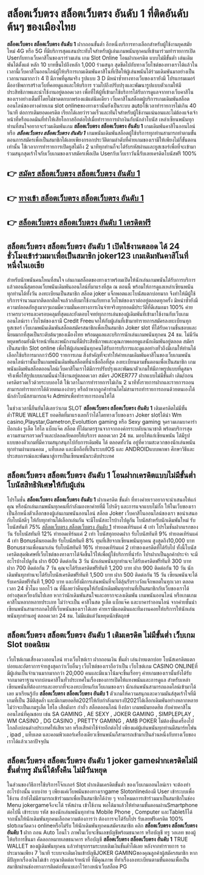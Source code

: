 # สล็อตเว็บตรง สล็อตเว็บตรง อันดับ 1  ที่ติดอันดับต้นๆ ของเมืองไทย

**สล็อตเว็บตรง สล็อตเว็บตรง อันดับ 1** ฝากถอนขั้นต่ำ  อีกหนึ่งบริการทางเลือกสำหรับผู้ใช้งานยุคสมัยใหม่ 4G หรือ 5G ที่มีบริการสุดแสนประทับใจสำหรับผู้เล่นเกมพนันทุกคนที่เข้ามาร่วมทำรายการเปิด Userกับทางเว็บคาสิโนของเราร่วมเล่น เกม Slot Online โอนฝากเครดิต แบบไม่มีขั้นต่ำ เล่นเดิมพันได้ตั้งแต่ หลัก 10 บาทขึ้นไปถึงหลัก 1,000 ร่วมสนุก สุดขีดไปกับทางเว็บไซต์ของทางเราได้แล้วในเวลานี้เว็บคาสิโนออนไลน์ผู้ให้บริการเกมเดิมพันคาสิโนที่เปิดให้ผู้เล่นพนันได้ร่วมเดิมพันมาอย่างเป็นเวลานานมากกว่า 4 ปี มีภาพที่ดูสมจริง รูปแบบ 3 D
มิหนำซ้ำทางทางเว็บของเรายังมี โปรแกรมเมอร์มืออาชีพการสร้างเว็บที่คอยดูแลและให้บริการ  รวมไปถึงปรับปรุงและพัฒนารูปแบบตัวเกมให้มีประสิทธิภาพและน่าใช้งานอยู่ตลอดเวลา เพื่อที่ให้ผู้ที่เข้ามาใช้บริการได้รับการดูแลจากทางเว็บคาสิโนของเราอย่างเต็มที่โดยไม่ขาดตกบกพร่องแม้แต่นิดเดียว เว็บคาสิโนสล็อตผู้บริการเกมเดิมพันสล็อตออนไลน์ของทางค่ายเกม slot onlineของทางเรานั้นยังเป็นระบบ autoใช้เวลาทำรายการไม่เกิน 40 วินาที ต่อการเติมยอดเครดิต เรียกได้เลยว่ารวดเร็วและทันใจสำหรับผู้ใช้งานแน่นอนและไม่ต้องแจ้งเจ้าหน้าที่หรือแอดมินที่ทำให้เสียโอกาสอีกต่อไปเมื่อทำรายการฝากงินกับนักล่าโบนัส
เหล่าเซียนพนันทุกท่านที่สนใจอยากจะร่วมเดิมพันเกม **สล็อตเว็บตรง สล็อตเว็บตรง อันดับ 1** เกมเดิมพันคาสิโนออนไลน์ หรือ ***สล็อตเว็บตรง สล็อตเว็บตรง อันดับ 1*** เกมพนันเดิมพันสล็อตผู้ใช้บริการทุกท่านสามารถทำตามขั้นตอนการสมัครเพื่อเป็นสมาชิกได้เลยเพียงกรอกประวัติตามลำดับที่ค่ายเกมของเรามีให้เพียงไม่กี่ขั้นตอนเท่านั้น ใช้เวลาการทำรายการเปิดยูสไม่ถึง 2 นาทีทุกท่านก็จะได้รับรหัสผ่านและยูสเซอร์เพื่อที่จะเข้ามาร่วมสนุกสุดเร้าใจกับเว็บเกมของเราสมัครเพื่อเปิด Userกับเว็บเราวันนี้รับเลยเครดิตโบนัสฟรี 100%

## 👉 [สมัคร สล็อตเว็บตรง สล็อตเว็บตรง อันดับ 1](https://archa888.com/)
## 👉 [ทางเข้า สล็อตเว็บตรง สล็อตเว็บตรง อันดับ 1](https://archa888.com/)
## 👉 [สล็อตเว็บตรง สล็อตเว็บตรง อันดับ 1 เครดิตฟรี](https://archa888.com/)

## สล็อตเว็บตรง สล็อตเว็บตรง อันดับ 1 เปิดใช้งานตลอด ได้ 24 ชั่วโมงเข้าร่วมมาเพื่อเป็นสมาชิก joker123 เกมเดิมพันคาสิโนที่หนึ่งในเอเชีย

สำหรับนักพนันคนไหนที่สนใจ เล่นเกมสล็อตของทางเราพร้อมเปิดให้นักเล่นเกมพนันได้รับการบริการแล้วตอนนี้สุดยอดเว็บพนันเดิมพันออนไลน์ที่มาแรงที่สุด ณ ตอนนี้ พร้อมให้การดูแลเหล่าเซียนพนันทุกท่านได้ทั้งวัน ลงทะเบียนเป็นสมาชิก สล็อต joker แจ็กพอตและโบนัสแตกบ่อยมาก จึงทำให้มีผู้ใช้บริการจำนวนมากติดอกติดใจแล้วกลับมาใช้งานกับทางเว็บไซต์ของเราต่ออยู่ตลอดทุกครั้ง มิหนำซ้ำยังมีความปลอดภัยสูงมากๆแถมมีความมั่นคงทางการเงินจ่ายจริงทุกยอดมีประวัติที่ดีเสมอมา 100% ค่ายเราครบวงจรและครอบคลุมที่สุดและยังตอบโจทย์ทุกการเล่นของผู้เดิมพันที่เข้ามาใช้งานกับเว็บเกมออนไลน์เรา
เว็บไซต์ของเรามี Credit Freeแจกให้กับผู้เล่นที่เข้ามาทำรายการสมัครลงทะเบียนทุกยูสเซอร์ เว็บเกมพนันเดิมพันสล็อตสมัครสมาชิกเพื่อเป็นสมาชิก Joker slot ที่ได้รับความชื่นชอบและนิยมมากที่สุดเป็นระดับต้นๆของเมืองไทย พร้อมดูแลและบริการนักเล่นเกมพนันทุกคน 24 ชม. ไม่มีวันหยุดพร้อมยังมีเจ้าหน้าที่และพนักงานที่มีประสิทธิภาพและคุณภาพคอยดูแลนักเดิมพันอยู่ตลอด สมัครเป็นสมาชิก Slot online เพื่อให้ผู้เล่นพนันทุกคนได้รับการบริการและดูแลอย่างทั่วถึงมีเกมให้ท่านได้เลือกใช้บริการมากกว่า500 รายการเกม
สิ่งสำคัญที่จะทำให้ค่ายเกมเดิมพันคาสิโนของเว็บเกมพนันออนไลน์เรานั้นเป็นเกมพนันเดิมพันสล็อตที่น่าเชื่อถือที่สุด ลงทะเบียนตามขั้นตอนเพื่อเป็นสมาชิก  เกมพนันเดิมพันสล็อตออนไลน์เว็บคาสิโนเราได้มีการปรับปรุงและพัฒนาตัวเกมให้มีภาพรูปแบบที่ดูสมจจริงเพื่อให้รูปแบบเกมนั้นน่าใช้งานอยู่ตลอดเวลา สมัคร JOKER777 ฝากแบบไม่มีขั้นต่ำ เติม/ถอน เครดิตรวดเร็วด้วยระบบออโต้ ใช้เวลาในการทำรายการไม่เกิน 2 นาทีทั้งรายการฝากและรายการถอนสามารถทำรายการได้ด้วยตนเองง่ายๆ หรือถ้าหากลูกค้าท่านใดไม่สามารถทำรายการถอนด้วยตนเองได้นักล่าโบนัสสามารถแจ้ง Adminเพื่อทำรายการถอนให้ได้

ในช่วงเวลานี้ยืนยันได้เลยว่าเกม SLOT **สล็อตเว็บตรง สล็อตเว็บตรง อันดับ 1** เติมเครดิตไม่มีขั้นต่ำTRUE WALLET ยอดฮิตที่มาแรงเลยก็ว่าได้โดยทางเว็บของเรา Joker slotได้นำ  Wm casino,Playstar,Gametron,Evoluttion gaming หรือ Sexy gaming จุดรวมเกมบาคาร่า ป๊อกเด้ง รูเล็ต ไฮโล แบ็กแจ๊ค สล็อต ที่ได้มาตรฐานจากจากองค์กรระบดับนานาชาติ พร้อมบริการสุดความสามารถรวดเร็วและปลอดภัยคอยให้บริการ ตลอดเวลา 24 ชม. มอบให้แก่เซียนพนัน ได้มีรูปแบบของตัวเกมที่มีความสนุกสนุกไปกับการเดิมพัน ได้ ตลอดทั้งวัน อยู่ที่ความสะดวกของนักเล่นพนันทุกท่านผ่านบนคอม , แท็บเลต และมือถือที่เป็นระบบIOS และ ANDROIDแบบพกพา ศึกษาวิธีและประสบการณ์และพัฒนาสู่การเป็นเซียนพนันระดับประเทศ

## สล็อตเว็บตรง สล็อตเว็บตรง อันดับ 1 โอนฝากเครดิตแบบไม่มีขั้นต่ำ โบนัสสิทธิพิเศษให้กับผู้เล่น

โปรโมชั่น **สล็อตเว็บตรง สล็อตเว็บตรง อันดับ 1** ฝากเครดิต ขั้นต่ำ ที่ทางค่ายเราอยากจะนำเสนอให้แก่  คุณ หรือนักเล่นเกมพนันทุกคนที่กำลังมองหาค่ายที่มี โปรดีๆ และการแจกแบบไม่กั๊ก ให้ในเว็บของเราเป็นอีกหนึ่งตัวเลือกของผู้เล่นเกมพนันออนไลน์ สล็อต Joker เว็บคาสิโนออนไลน์ของเรา ขอนำเสนอกับโบนัสดีๆ ให้กับทุกท่านได้เลือกเล่นกัน จะมีโบนัสอะไรบ้างไปดูกัน
โบนัสสำหรับนักเดิมพันใหม่ รับโบนัสทันที 75% [สล็อตเว็บตรง สล็อตเว็บตรง อันดับ 1](https://archa888.com/) ทำยอดเทิร์นแค่ 4 เท่า
โปรโมชั่นฝากแรกของวัน รับโบนัสทันที 12% ทำยอดเทิร์นแค่ 2 เท่า
โบนัสทุกยอดฝาก รับโบนัสทันที 9% ทำยอดเทิร์นแค่ 4 เท่า
Bonusคืนยอดเสีย รับโบนัสทันที 8% ทุนที่เสียจากเซียนพนันทุกคน สูงสุดถึง10,000 บาท
Bonusชวนเพื่อนมาเล่น รับโบนัสทันที 16% ทำยอดเทิร์นแค่ 2 เท่าของเครดิตที่ได้รับไป
ทั้งนี้โบนัสเครดิตสุดพิเศษที่เว็บไซต์ของทางเราได้จัดขึ้นไว้ให้เพื่อผู้ใช้บริการที่น่ารัก โปรฝากเป็นลูกค้าประจำ จะมีอะไรบ้างไปดูกัน
ฝาก 600 ติดต่อกัน 3 วัน นักเล่นพนันทุกท่านจะได้รับเครดิตฟรีทันที 300 บาท
ฝาก 700 ติดต่อกัน 7 วัน คุณจะได้รับเครดิตฟรีทันที 1,200 บาท
ฝาก 900 ติดต่อกัน 10 วัน นักเดิมพันทุกท่านจะได้รับโบนัสเครดิตฟรีทันที 1,500 บาท
ฝาก 500 ติดต่อกัน 15 วัน เซียนพนันจะได้รับเครดิตฟรีทันที 1,900 บาท
และก็ยังมีการเล่นพนันที่จะได้ลุ้นรับรางวัลแจ็กพอตในทุกเวลา ตลอดเวลา 24 ชั่วโมง บอกไว้ ณ ที่นี้เลยว่าคืนทุนให้กับนักเดิมพันทุกท่านที่เป็นสมาชิกกับเว็บของเราได้อย่างสุดเหวี่ยงกันไปเลย หากว่านักเดิมพันสนใจและอยากจะลงเดิมพัน เกมพนันออนไลน์ หรือเกมเกมคาสิโนหลากหลายประเภท ไม่ว่าจะเป็น คาสิโนสด รูเล็ต แบ็กแจ๊ค และบาคาร่าออนไลน์ จากค่ายชั้นนำ เซียนพนันสามารถกดไปที่เว็บพนันของเราได้เลย ค่ายเรามีแอดมินและทีมงานคอยให้บริการให้นักเล่นพนันทุกท่านอยู่ ตลอดเวลา 24 ชม. ไม่มีแม้แต่วันหยุดนักขัตฤกษ์

## สล็อตเว็บตรง สล็อตเว็บตรง อันดับ 1 เติมเครดิต ไม่มีขั้นต่ำ  เว็บเกม Slot ยอดนิยม

เว็บไซต์เกมเสี่ยงดวงออนไลน์ ทางเว็บไซต์เรา ฝากถอนเงิน ขั้นต่ำ เล่นง่ายแตกบ่อย โบนัสเครดิตแตกบ่อยและอัตราการจ่ายสูงสุดกว่าเว็บอื่นๆ เว็บไซต์ของเราถือว่าเป็น เว็บไซต์เกม CASINO ONLINEที่มีผู้เล่นเป็นจำนวนมากมากกว่า 20,000 คนและมีแนวโน้มจะขึ้นเรื่อยๆ ค่ายเกมของเรานั้นยังได้รับจากมาตราฐานจากบ่อนคาสิโนทั่วประเทศในเรื่องของการเปิดให้แทงพนันและการดูแล สำหรับเหล่าเซียนพนันที่ต้องการและอยากที่จะลงทะเบียนกับเว็บเกมของเรา นักเล่นพนันสามารถแอดไลน์เข้ามาได้เลย
	มาเรียนรู้กับ **สล็อตเว็บตรง สล็อตเว็บตรง อันดับ 1** ตัวเกมให้ความสนุกและความมันส์สุดเร้าใจที่มีเกมที่เป็น 3มิติสุดล้ำ และมีเกมยอดฮิต2021ให้กับกำลังมาแรงปี2021ได้เลือกเดิมพันอย่างหลากหลาย  ไม่ว่าจะเป็นเกมรูเล็ต ไฮโล เสือมังกร กำถั่ว สล็อตออนไลน์ ยิงปลา เกมพนันยอดฮิต กับค่ายคาสิโนออนไลน์ที่คุณชอบ เช่น SA GAMING , AE SEXY , JOKER GAMING , SIMPLEPLAY , WM CASINO , DG CASINO , PRETTY GAMING , AMB POKER  ไม่ต้องขึ้นเครื่องไปไกลถึงบ่อนต่างประเทศให้เสียเวลา หรือเสียค่าใช้จ่ายอีกต่อไป เพียงแค่ผู้เล่นพนันทุกท่านมีสมาร์ทโฟน , ipad , แท็บเลต และคอมพิวเตอร์เครื่องเดียวเซียนพนันก็สามารถเข้ามาเป็นส่วนหนึ่งกับทางเว็บของเราได้แล้วเวลาปัจจุบัน

## สล็อตเว็บตรง สล็อตเว็บตรง อันดับ 1 joker gameฝากเครดิตไม่มีขั้นต่ำทรู มันนี่ได้ทั้งคืน ไม่มีวันหยุด

ในส่วนของวิธีการใช้บริการโจ๊กเกอร์ Slot ฝากเติมเครดิตขั้นต่ำ ของเว็บเกมออนไลน์เรา จะต้องทำอะไรบ้างนั้น แบบง่าย ๆ เพียงแค่เว็บพนันของทางเราgame Slotonlineต้องมี User เข้าระบบเพื่อใช้งาน ถ้ายังไม่มีสามารถเข้าร่วมมาเพื่อเป็นสมาชิกได้ง่าย ๆ จากโหมดการเข้าร่วมมาเป็นสมาชิกในช่อง Menu jokergameจึงจะได้ รหัสผ่าน เข้าใช้งาน พอได้มาแล้วให้ทำตามขั้นตอนผ่านSmartphone ต่อไปนี้
เข้าระบบ รหัส  ของนักเล่นพนันทุกท่าน Mobile Phone , Computer และTabletก็ได้
จากนั้นให้นักเดิมพันทุกคนเลือกความต้องการว่า ต้องการจะได้รับโปร รับเลยฟรีเครดิต 100% slotเกมวัดดวง onlineหรือไม่รับ
ให้นักเดิมพันทุกคนสมัครสมาชิก คลิก **สล็อตเว็บตรง สล็อตเว็บตรง อันดับ 1** ฝาก ถอน Auto โอนไว ภาพในเว็บจะขึ้นเลขบัญชีพร้อมธนาคาร หรือบัญชี ทรู วอเลท ของผู้ให้บริการขึ้นมา
คัดลอกหมายเลขธนาคาร หรือบัญชี **สล็อตเว็บตรง สล็อตเว็บตรง อันดับ 1** TRUE WALLET ของผู้เดิมพันทุกคน แล้วทำธุรกรรมระบบเติมเงินขั้นต่ำได้เลย
หลังจากทำรายการ รอประมาณเพียง 7 วินาที ระบบจะเติมเงินเข้าบัญชีJOKER GAMINGของคุณลูกค้าผู้สมัครสมาชิก
หากมีปัญหาเรื่องเงินไม่เข้า กรุณาติดต่อเจ้าหน้าที่ ที่มีคุณภาพ ที่ทำเรื่องลงทะเบียนตามขั้นตอนเพื่อเป็นสมาชิกผ่านช่องทางการติดต่อที่แนบเอาไว้ทางหน้าเว็บสล็อต PG


